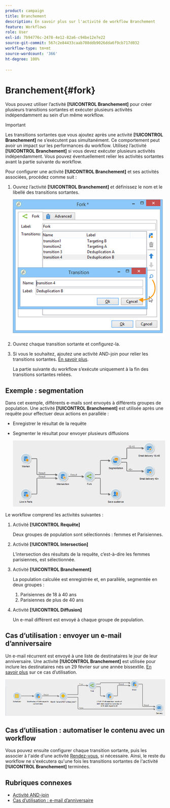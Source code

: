```yaml
---
product: campaign
title: Branchement
description: En savoir plus sur l'activité de workflow Branchement
feature: Workflows
role: User
exl-id: 7b94776c-2478-4e12-82a6-c94be12e7e22
source-git-commit: 567c2e84433caab708ddb9026dda6f9cb717d032
workflow-type: tm+mt
source-wordcount: '366'
ht-degree: 100%

---
```


# Branchement{#fork}



Vous pouvez utiliser l’activité **[!UICONTROL Branchement]** pour créer plusieurs transitions sortantes et exécuter plusieurs activités indépendamment au sein d’un même workflow.

>[!IMPORTANT]
>
>Les transitions sortantes que vous ajoutez après une activité **[!UICONTROL Branchement]** ne s’exécutent pas simultanément. Ce comportement peut avoir un impact sur les performances du workflow. Utilisez l’activité **[!UICONTROL Branchement]** si vous devez exécuter plusieurs activités indépendamment. Vous pouvez éventuellement relier les activités sortantes avant la partie suivante du workflow.

Pour configurer une activité **[!UICONTROL Branchement]** et ses activités associées, procédez comme suit :

1. Ouvrez l’activité **[!UICONTROL Branchement]** et définissez le nom et le libellé des transitions sortantes.

   ![](assets/s_user_segmentation_fork.png)

1. Ouvrez chaque transition sortante et configurez-la.
1. Si vous le souhaitez, ajoutez une activité AND-join pour relier les transitions sortantes. [En savoir plus](and-join.md).

   La partie suivante du workflow s’exécute uniquement à la fin des transitions sortantes reliées.

## Exemple : segmentation

Dans cet exemple, différents e-mails sont envoyés à différents groupes de population. Une activité **[!UICONTROL Branchement]** est utilisée après une requête pour effectuer deux actions en parallèle :

* Enregistrer le résultat de la requête
* Segmenter le résultat pour envoyer plusieurs diffusions

  ![L’activité branchement suit l’intersection de deux requêtes et précède une activité de mise à jour de liste et de partage.](assets/wkf_fork_example.png)

Le workflow comprend les activités suivantes :

1. Activité **[!UICONTROL Requête]**

   Deux groupes de population sont sélectionnés : femmes et Parisiennes.

1. Activité **[!UICONTROL Intersection]**

   L’intersection des résultats de la requête, c’est-à-dire les femmes parisiennes, est sélectionnée.

1. Activité **[!UICONTROL Branchement]**

   La population calculée est enregistrée et, en parallèle, segmentée en deux groupes :

   1. Parisiennes de 18 à 40 ans
   1. Parisiennes de plus de 40 ans

1. Activité **[!UICONTROL Diffusion]**

   Un e-mail différent est envoyé à chaque groupe de population.

## Cas d’utilisation : envoyer un e-mail d’anniversaire

Un e-mail récurrent est envoyé à une liste de destinataires le jour de leur anniversaire. Une activité **[!UICONTROL Branchement]** est utilisée pour inclure les destinataires nés un 29 février sur une année bissextile. [En savoir plus](send-a-birthday-email.md) sur ce cas d’utilisation.

![L’activité branchement suit une activité de test et précède deux activités de requête.](assets/birthday-workflow_usecase_1.png)

## Cas d’utilisation : automatiser le contenu avec un workflow


Vous pouvez ensuite configurer chaque transition sortante, puis les associer à l&#39;aide d&#39;une activité [Rendez-vous](and-join.md), si nécessaire. Ainsi, le reste du workflow ne s&#39;exécutera qu&#39;une fois les transitions sortantes de l&#39;activité **[!UICONTROL Branchement]** terminées.

## Rubriques connexes

* [Activité AND-join](and-join.md)
* [Cas d’utilisation : e-mail d’anniversaire](send-a-birthday-email.md)
